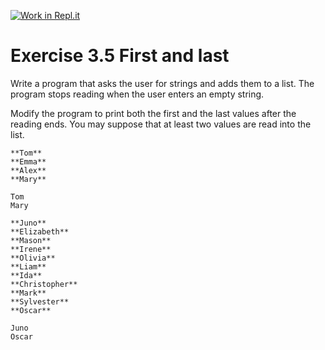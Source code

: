 [![Work in Repl.it](https://classroom.github.com/assets/work-in-replit-14baed9a392b3a25080506f3b7b6d57f295ec2978f6f33ec97e36a161684cbe9.svg)](https://classroom.github.com/online_ide?assignment_repo_id=5724492&assignment_repo_type=AssignmentRepo)
# Exercise 3.5 First and last

Write a program that asks the user for strings and adds them to a list. The program stops reading when the user enters an empty string.

Modify the program to print both the first and the last values after the reading ends. You may suppose that at least two values are read into the list.

```plaintext
**Tom**
**Emma**
**Alex**
**Mary**

Tom
Mary
```

```plaintext
**Juno**
**Elizabeth**
**Mason**
**Irene**
**Olivia**
**Liam**
**Ida**
**Christopher**
**Mark**
**Sylvester**
**Oscar**

Juno
Oscar
```
